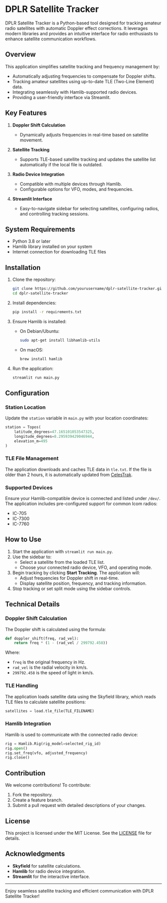 # DPLR Satellite Tracker

DPLR Satellite Tracker is a Python-based tool designed for tracking amateur radio satellites with automatic Doppler effect corrections. It leverages modern libraries and provides an intuitive interface for radio enthusiasts to enhance satellite communication workflows.

## Overview

This application simplifies satellite tracking and frequency management by:

- Automatically adjusting frequencies to compensate for Doppler shifts.
- Tracking amateur satellites using up-to-date TLE (Two-Line Element) data.
- Integrating seamlessly with Hamlib-supported radio devices.
- Providing a user-friendly interface via Streamlit.

## Key Features

1. **Doppler Shift Calculation**

   - Dynamically adjusts frequencies in real-time based on satellite movement.

2. **Satellite Tracking**

   - Supports TLE-based satellite tracking and updates the satellite list automatically if the local file is outdated.

3. **Radio Device Integration**

   - Compatible with multiple devices through Hamlib.
   - Configurable options for VFO, modes, and frequencies.

4. **Streamlit Interface**
   - Easy-to-navigate sidebar for selecting satellites, configuring radios, and controlling tracking sessions.

## System Requirements

- Python 3.8 or later
- Hamlib library installed on your system
- Internet connection for downloading TLE files

## Installation

1. Clone the repository:

   ```bash
   git clone https://github.com/yourusername/dplr-satellite-tracker.git
   cd dplr-satellite-tracker
   ```

2. Install dependencies:

   ```bash
   pip install -r requirements.txt
   ```

3. Ensure Hamlib is installed:

   - On Debian/Ubuntu:
     ```bash
     sudo apt-get install libhamlib-utils
     ```
   - On macOS:
     ```bash
     brew install hamlib
     ```

4. Run the application:
   ```bash
   streamlit run main.py
   ```

## Configuration

### Station Location

Update the `station` variable in `main.py` with your location coordinates:

```python
station = Topos(
    latitude_degrees=47.165101053547325,
    longitude_degrees=8.295939429046944,
    elevation_m=495
)
```

### TLE File Management

The application downloads and caches TLE data in `tle.txt`. If the file is older than 2 hours, it is automatically updated from [CelesTrak](https://celestrak.org/).

### Supported Devices

Ensure your Hamlib-compatible device is connected and listed under `/dev/`. The application includes pre-configured support for common Icom radios:

- IC-705
- IC-7300
- IC-7760

## How to Use

1. Start the application with `streamlit run main.py`.
2. Use the sidebar to:
   - Select a satellite from the loaded TLE list.
   - Choose your connected radio device, VFO, and operating mode.
3. Begin tracking by clicking **Start Tracking**. The application will:
   - Adjust frequencies for Doppler shift in real-time.
   - Display satellite position, frequency, and tracking information.
4. Stop tracking or set split mode using the sidebar controls.

## Technical Details

### Doppler Shift Calculation

The Doppler shift is calculated using the formula:

```python
def doppler_shift(freq, rad_vel):
    return freq * (1 - (rad_vel / 299792.458))
```

Where:

- `freq` is the original frequency in Hz.
- `rad_vel` is the radial velocity in km/s.
- `299792.458` is the speed of light in km/s.

### TLE Handling

The application loads satellite data using the Skyfield library, which reads TLE files to calculate satellite positions:

```python
satellites = load.tle_file(TLE_FILENAME)
```

### Hamlib Integration

Hamlib is used to communicate with the connected radio device:

```python
rig = Hamlib.Rig(rig_model=selected_rig_id)
rig.open()
rig.set_freq(vfo, adjusted_frequency)
rig.close()
```

## Contribution

We welcome contributions! To contribute:

1. Fork the repository.
2. Create a feature branch.
3. Submit a pull request with detailed descriptions of your changes.

## License

This project is licensed under the MIT License. See the [LICENSE](LICENSE) file for details.

## Acknowledgments

- **Skyfield** for satellite calculations.
- **Hamlib** for radio device integration.
- **Streamlit** for the interactive interface.

---

Enjoy seamless satellite tracking and efficient communication with DPLR Satellite Tracker!
